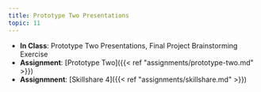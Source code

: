 ```yaml
---
title: Prototype Two Presentations
topic: 11
---
```


- **In Class**: Prototype Two Presentations, Final Project Brainstorming Exercise
- **Assignment**: [Prototype Two]({{< ref "assignments/prototype-two.md" >}})
- **Assignmnent**: [Skillshare 4]({{< ref "assignments/skillshare.md" >}})
